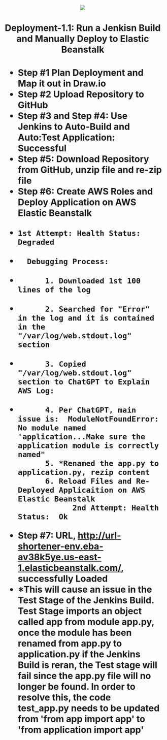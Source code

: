 <p align="center">
<img src="https://github.com/kura-labs-org/kuralabs_deployment_1/blob/main/Kuralogo.png">
</p>
<h1 align="center">Deployment-1.1:  Run a Jenkisn Build and Manually Deploy to Elastic Beanstalk<h1> 

- Step #1 Plan Deployment and Map it out in Draw.io
- Step #2 Upload Repository to GitHub
- Step #3 and Step #4:  Use Jenkins to Auto-Build and Auto:Test Application:  Successful
- Step #5:  Download Repository from GitHub, unzip file and re-zip file
- Step #6:  Create AWS Roles and Deploy Application on AWS Elastic Beanstalk
-     1st Attempt: Health Status:  Degraded
-       Debugging Process:
-           1. Downloaded 1st 100 lines of the log
-           2. Searched for "Error" in the log and it is contained in the "/var/log/web.stdout.log" section
-           3. Copied "/var/log/web.stdout.log" section to ChatGPT to Explain AWS Log:
-           4. Per ChatGPT, main issue is:  ModuleNotFoundError: No module named 'application...Make sure the application module is correctly named"
            5. *Renamed the app.py to application.py, rezip content
            6. Reload Files and Re-Deployed Applicaition on AWS Elastic Beanstalk
                  2nd Attempt: Health Status:  Ok
-  Step #7:  URL, http://url-shortener-env.eba-av38k5ye.us-east-1.elasticbeanstalk.com/, successfully Loaded
-  *This will cause an issue in the Test Stage of the Jenkins Build.  Test Stage imports an object called app from module app.py, once the module has been renamed from app.py to application.py if the Jenkins Build is reran, the Test stage will fail since the app.py file will no longer be found.  In order to resolve this, the code test_app.py needs to be updated from 'from app import app' to 'from application import app'
            
